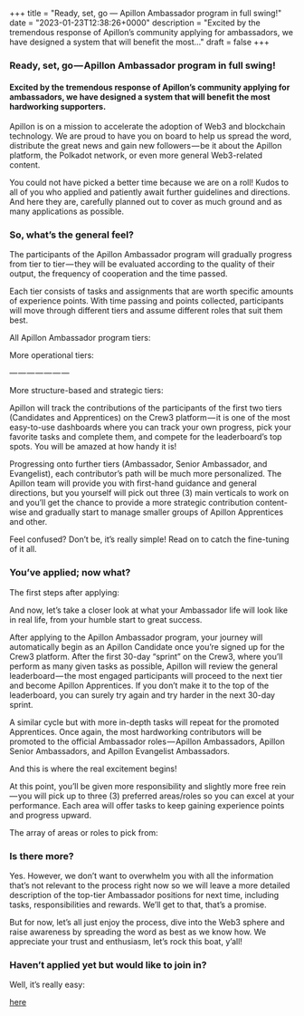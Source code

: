 +++
title = "Ready, set, go — Apillon Ambassador program in full swing!"
date = "2023-01-23T12:38:26+0000"
description = "Excited by the tremendous response of Apillon’s community applying for ambassadors, we have designed a system that will benefit the most…"
draft = false
+++

### Ready, set, go — Apillon Ambassador program in full swing!


#### Excited by the tremendous response of Apillon’s community applying for ambassadors, we have designed a system that will benefit the most hardworking supporters.


Apillon is on a mission to accelerate the adoption of Web3 and blockchain technology. We are proud to have you on board to help us spread the word, distribute the great news and gain new followers — be it about the Apillon platform, the Polkadot network, or even more general Web3-related content.


You could not have picked a better time because we are on a roll! Kudos to all of you who applied and patiently await further guidelines and directions. And here they are, carefully planned out to cover as much ground and as many applications as possible.


### So, what’s the general feel?


The participants of the Apillon Ambassador program will gradually progress from tier to tier — they will be evaluated according to the quality of their output, the frequency of cooperation and the time passed.


Each tier consists of tasks and assignments that are worth specific amounts of experience points. With time passing and points collected, participants will move through different tiers and assume different roles that suit them best.


All Apillon Ambassador program tiers:


More operational tiers:


— — — — — — —


More structure-based and strategic tiers:


Apillon will track the contributions of the participants of the first two tiers (Candidates and Apprentices) on the Crew3 platform — it is one of the most easy-to-use dashboards where you can track your own progress, pick your favorite tasks and complete them, and compete for the leaderboard’s top spots. You will be amazed at how handy it is!


Progressing onto further tiers (Ambassador, Senior Ambassador, and Evangelist), each contributor’s path will be much more personalized. The Apillon team will provide you with first-hand guidance and general directions, but you yourself will pick out three (3) main verticals to work on and you’ll get the chance to provide a more strategic contribution content-wise and gradually start to manage smaller groups of Apillon Apprentices and other.


Feel confused? Don’t be, it’s really simple! Read on to catch the fine-tuning of it all.


### You’ve applied; now what?


The first steps after applying:


And now, let’s take a closer look at what your Ambassador life will look like in real life, from your humble start to great success.


After applying to the Apillon Ambassador program, your journey will automatically begin as an Apillon Candidate once you’re signed up for the Crew3 platform. After the first 30-day “sprint” on the Crew3, where you’ll perform as many given tasks as possible, Apillon will review the general leaderboard — the most engaged participants will proceed to the next tier and become Apillon Apprentices. If you don’t make it to the top of the leaderboard, you can surely try again and try harder in the next 30-day sprint.


A similar cycle but with more in-depth tasks will repeat for the promoted Apprentices. Once again, the most hardworking contributors will be promoted to the official Ambassador roles — Apillon Ambassadors, Apillon Senior Ambassadors, and Apillon Evangelist Ambassadors.


And this is where the real excitement begins!


At this point, you’ll be given more responsibility and slightly more free rein — you will pick up to three (3) preferred areas/roles so you can excel at your performance. Each area will offer tasks to keep gaining experience points and progress upward.


The array of areas or roles to pick from:


### Is there more?


Yes. However, we don’t want to overwhelm you with all the information that’s not relevant to the process right now so we will leave a more detailed description of the top-tier Ambassador positions for next time, including tasks, responsibilities and rewards. We’ll get to that, that’s a promise.


But for now, let’s all just enjoy the process, dive into the Web3 sphere and raise awareness by spreading the word as best as we know how. We appreciate your trust and enthusiasm, let’s rock this boat, y’all!


### Haven’t applied yet but would like to join in?


Well, it’s really easy:

[here](https://medium.com/apillon/apillon-is-launching-its-ambassador-program-76ee6bf69587)
